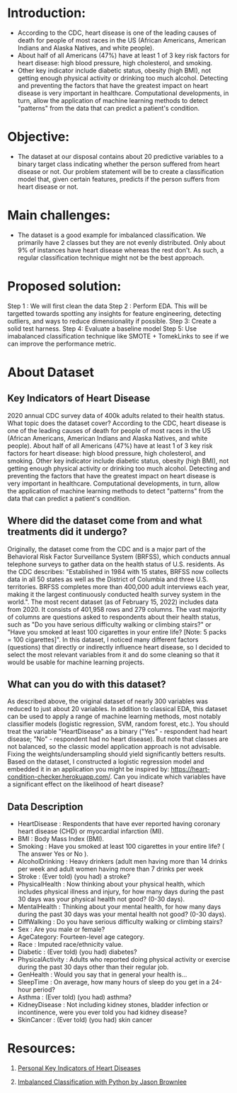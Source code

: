 # Introduction:
- According to the CDC, heart disease is one of the leading causes of death for people of most races in the US (African Americans, American Indians and Alaska Natives, and white people).
- About half of all Americans (47%) have at least 1 of 3 key risk factors for heart disease: high blood pressure, high cholesterol, and smoking.
- Other key indicator include diabetic status, obesity (high BMI), not getting enough physical activity or drinking too much alcohol. Detecting and preventing the factors that have the greatest impact on heart disease is very important in healthcare. Computational developments, in turn, allow the application of machine learning methods to detect "patterns" from the data that can predict a patient's condition.

# Objective:
- The dataset at our disposal contains about 20 predictive variables to a binary target class indicating whether the person suffered from heart disease or not. Our problem statement will be to create a classification model that, given certain features, predicts if the person suffers from heart disease or not.

# Main challenges:
- The dataset is a good example for imbalanced classification. We primarily have 2 classes but they are not evenly distributed. Only about 9% of instances have heart disease whereas the rest don't. As such, a regular classification technique might not be the best approach.


# Proposed solution:
Step 1 : We will first clean the data
Step 2 : Perform EDA. This will be targetted towards spotting any insights for feature engineering, detecting outliers, and ways to reduce dimensionality if possible.
Step 3: Create a solid test harness.
Step 4: Evaluate a baseline model
Step 5: Use imabalanced classification technique like SMOTE + TomekLinks to see if we can improve the performance metric.


# About Dataset

## Key Indicators of Heart Disease
2020 annual CDC survey data of 400k adults related to their health status.
What topic does the dataset cover?
According to the CDC, heart disease is one of the leading causes of death for people of most races in the US (African Americans, American Indians and Alaska Natives, and white people). About half of all Americans (47%) have at least 1 of 3 key risk factors for heart disease: high blood pressure, high cholesterol, and smoking. Other key indicator include diabetic status, obesity (high BMI), not getting enough physical activity or drinking too much alcohol. Detecting and preventing the factors that have the greatest impact on heart disease is very important in healthcare. Computational developments, in turn, allow the application of machine learning methods to detect "patterns" from the data that can predict a patient's condition.

## Where did the dataset come from and what treatments did it undergo?
Originally, the dataset come from the CDC and is a major part of the Behavioral Risk Factor Surveillance System (BRFSS), which conducts annual telephone surveys to gather data on the health status of U.S. residents. As the CDC describes: "Established in 1984 with 15 states, BRFSS now collects data in all 50 states as well as the District of Columbia and three U.S. territories. BRFSS completes more than 400,000 adult interviews each year, making it the largest continuously conducted health survey system in the world.". The most recent dataset (as of February 15, 2022) includes data from 2020. It consists of 401,958 rows and 279 columns. The vast majority of columns are questions asked to respondents about their health status, such as "Do you have serious difficulty walking or climbing stairs?" or "Have you smoked at least 100 cigarettes in your entire life? [Note: 5 packs = 100 cigarettes]". In this dataset, I noticed many different factors (questions) that directly or indirectly influence heart disease, so I decided to select the most relevant variables from it and do some cleaning so that it would be usable for machine learning projects.

## What can you do with this dataset?
As described above, the original dataset of nearly 300 variables was reduced to just about 20 variables. In addition to classical EDA, this dataset can be used to apply a range of machine learning methods, most notably classifier models (logistic regression, SVM, random forest, etc.). You should treat the variable "HeartDisease" as a binary ("Yes" - respondent had heart disease; "No" - respondent had no heart disease). But note that classes are not balanced, so the classic model application approach is not advisable. Fixing the weights/undersampling should yield significantly betters results. Based on the dataset, I constructed a logistic regression model and embedded it in an application you might be inspired by: https://heart-condition-checker.herokuapp.com/. Can you indicate which variables have a significant effect on the likelihood of heart disease?

## Data Description

- HeartDisease : Respondents that have ever reported having coronary heart disease (CHD) or myocardial infarction (MI).
- BMI : Body Mass Index (BMI).
- Smoking : Have you smoked at least 100 cigarettes in your entire life? ( The answer Yes or No ).
- AlcoholDrinking : Heavy drinkers (adult men having more than 14 drinks per week and adult women having more than 7 drinks per week
- Stroke : (Ever told) (you had) a stroke?
- PhysicalHealth : Now thinking about your physical health, which includes physical illness and injury, for how many days during the past 30 days was your physical health not good? (0-30 days).
- MentalHealth : Thinking about your mental health, for how many days during the past 30 days was your mental health not good? (0-30 days).
- DiffWalking : Do you have serious difficulty walking or climbing stairs?
- Sex : Are you male or female?
- AgeCategory: Fourteen-level age category.
- Race : Imputed race/ethnicity value.
- Diabetic : (Ever told) (you had) diabetes?
- PhysicalActivity : Adults who reported doing physical activity or exercise during the past 30 days other than their regular job.
- GenHealth : Would you say that in general your health is...
- SleepTime : On average, how many hours of sleep do you get in a 24-hour period?
- Asthma : (Ever told) (you had) asthma?
- KidneyDisease : Not including kidney stones, bladder infection or incontinence, were you ever told you had kidney disease?
- SkinCancer : (Ever told) (you had) skin cancer



# Resources:
1. [Personal Key Indicators of Heart Diseases](https://www.kaggle.com/datasets/kamilpytlak/personal-key-indicators-of-heart-disease?datasetId=1936563&sortBy=voteCount)

2. [Imbalanced Classification with Python by Jason Brownlee](https://machinelearningmastery.com/imbalanced-classification-with-python/)